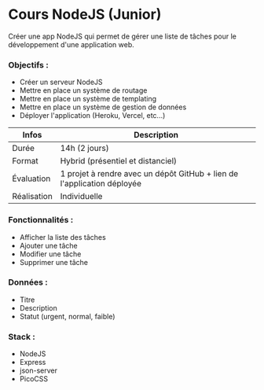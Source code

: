 # Cours NodeJS (Junior)

Créer une app NodeJS qui permet de gérer une liste de tâches pour le développement d'une application web.

### Objectifs :

- Créer un serveur NodeJS
- Mettre en place un système de routage
- Mettre en place un système de templating
- Mettre en place un système de gestion de données
- Déployer l'application (Heroku, Vercel, etc...)

| Infos | Description |
| --- | --- |
Durée |14h  (2 jours) |
Format |Hybrid (présentiel et distanciel) |
Évaluation |1 projet à rendre avec un dépôt GitHub + lien de l'application déployée |
Réalisation |Individuelle |

### Fonctionnalités :

- Afficher la liste des tâches
- Ajouter une tâche
- Modifier une tâche
- Supprimer une tâche

### Données :

- Titre
- Description
- Statut (urgent, normal, faible)

### Stack :

- NodeJS
- Express
- json-server
- PicoCSS
